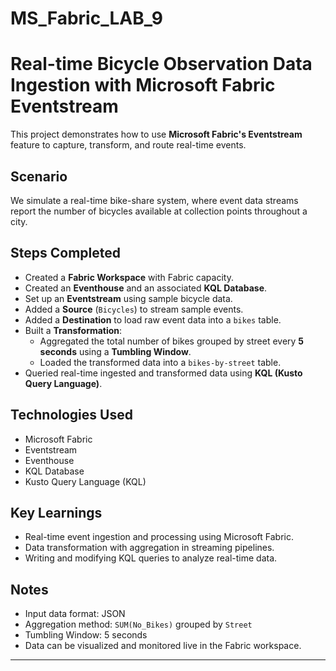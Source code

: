 # MS_Fabric_LAB_9
# Real-time Bicycle Observation Data Ingestion with Microsoft Fabric Eventstream

This project demonstrates how to use **Microsoft Fabric's Eventstream** feature to capture, transform, and route real-time events.

## Scenario
We simulate a real-time bike-share system, where event data streams report the number of bicycles available at collection points throughout a city.

## Steps Completed
- Created a **Fabric Workspace** with Fabric capacity.
- Created an **Eventhouse** and an associated **KQL Database**.
- Set up an **Eventstream** using sample bicycle data.
- Added a **Source** (`Bicycles`) to stream sample events.
- Added a **Destination** to load raw event data into a `bikes` table.
- Built a **Transformation**:
  - Aggregated the total number of bikes grouped by street every **5 seconds** using a **Tumbling Window**.
  - Loaded the transformed data into a `bikes-by-street` table.
- Queried real-time ingested and transformed data using **KQL (Kusto Query Language)**.

## Technologies Used
- Microsoft Fabric
- Eventstream
- Eventhouse
- KQL Database
- Kusto Query Language (KQL)

## Key Learnings
- Real-time event ingestion and processing using Microsoft Fabric.
- Data transformation with aggregation in streaming pipelines.
- Writing and modifying KQL queries to analyze real-time data.

## Notes
- Input data format: JSON
- Aggregation method: `SUM(No_Bikes)` grouped by `Street`
- Tumbling Window: 5 seconds
- Data can be visualized and monitored live in the Fabric workspace.

---

